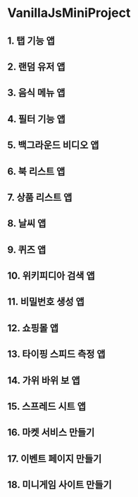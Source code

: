 # VanillaJsMiniProject

## 1. 탭 기능 앱

## 2. 랜덤 유저 앱

## 3. 음식 메뉴 앱

## 4. 필터 기능 앱

## 5. 백그라운드 비디오 앱

## 6. 북 리스트 앱

## 7. 상품 리스트 앱

## 8. 날씨 앱

## 9. 퀴즈 앱

## 10. 위키피디아 검색 앱

## 11. 비밀번호 생성 앱

## 12. 쇼핑몰 앱

## 13. 타이핑 스피드 측정 앱

## 14. 가위 바위 보 앱

## 15. 스프레드 시트 앱

## 16. 마켓 서비스 만들기

## 17. 이벤트 페이지 만들기

## 18. 미니게임 사이트 만들기